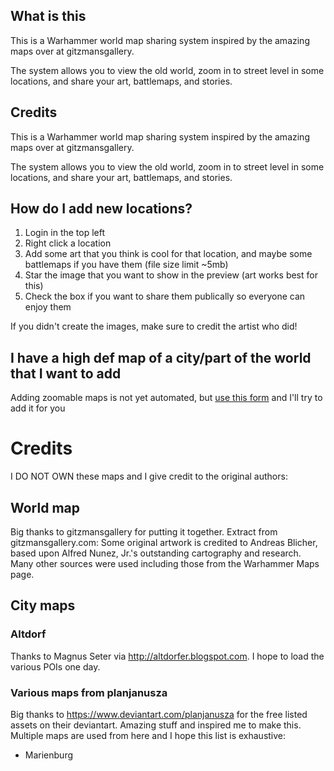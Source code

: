 What is this
------------

This is a Warhammer world map sharing system inspired by the amazing maps over at gitzmansgallery.

The system allows you to view the old world, zoom in to street level in some locations, and share your art, battlemaps, and stories.

Credits
-------

This is a Warhammer world map sharing system inspired by the amazing maps over at gitzmansgallery.

The system allows you to view the old world, zoom in to street level in some locations, and share your art, battlemaps, and stories.

How do I add new locations?
---------------------------

1.  Login in the top left
2.  Right click a location
3.  Add some art that you think is cool for that location, and maybe some battlemaps if you have them (file size limit ~5mb)
4.  Star the image that you want to show in the preview (art works best for this)
5.  Check the box if you want to share them publically so everyone can enjoy them

If you didn't create the images, make sure to credit the artist who did!

I have a high def map of a city/part of the world that I want to add
--------------------------------------------------------------------

Adding zoomable maps is not yet automated, but [use this form](https://forms.gle/5RRtzuv3Um5xN9Eh9) and I'll try to add it for you

# Credits
I DO NOT OWN these maps and I give credit to the original authors:
## World map
Big thanks to gitzmansgallery for putting it together. Extract from gitzmansgallery.com:
Some original artwork is credited to Andreas Blicher, based upon Alfred Nunez, Jr.'s outstanding cartography and research. Many other sources were used including those from the Warhammer Maps page.

## City maps

### Altdorf
Thanks to Magnus Seter via http://altdorfer.blogspot.com. I hope to load the various POIs one day.

### Various maps from planjanusza
Big thanks to https://www.deviantart.com/planjanusza for the free listed assets on their deviantart. Amazing stuff and inspired me to make this. Multiple maps are used from here and I hope this list is exhaustive:
- Marienburg